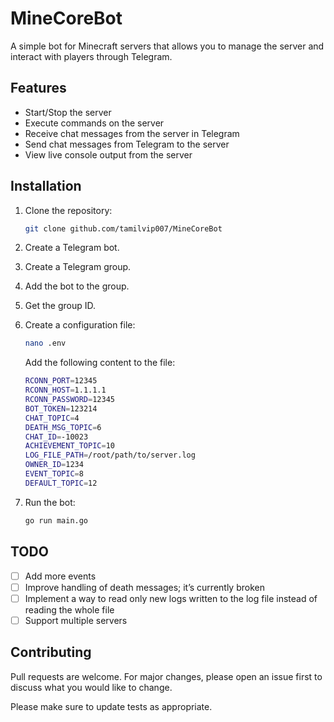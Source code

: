 # MineCoreBot

A simple bot for Minecraft servers that allows you to manage the server and interact with players through Telegram.

## Features

- Start/Stop the server
- Execute commands on the server
- Receive chat messages from the server in Telegram
- Send chat messages from Telegram to the server
- View live console output from the server

## Installation

1. Clone the repository:

    ```bash
    git clone github.com/tamilvip007/MineCoreBot
    ```

2. Create a Telegram bot.
3. Create a Telegram group.
4. Add the bot to the group.
5. Get the group ID.
6. Create a configuration file:

    ```bash
    nano .env
    ```

    Add the following content to the file:

    ```bash
    RCONN_PORT=12345
    RCONN_HOST=1.1.1.1
    RCONN_PASSWORD=12345
    BOT_TOKEN=123214
    CHAT_TOPIC=4
    DEATH_MSG_TOPIC=6
    CHAT_ID=-10023
    ACHIEVEMENT_TOPIC=10
    LOG_FILE_PATH=/root/path/to/server.log
    OWNER_ID=1234
    EVENT_TOPIC=8
    DEFAULT_TOPIC=12
    ```

7. Run the bot:

    ```bash
    go run main.go
    ```

## TODO

- [ ] Add more events
- [ ] Improve handling of death messages; it’s currently broken
- [ ] Implement a way to read only new logs written to the log file instead of reading the whole file
- [ ] Support multiple servers

## Contributing

Pull requests are welcome. For major changes, please open an issue first to discuss what you would like to change.

Please make sure to update tests as appropriate.
